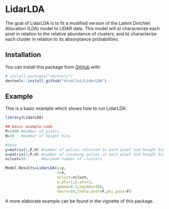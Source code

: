 
<!-- README.md is generated from README.Rmd. Please edit that file -->

# LidarLDA

<!-- badges: start -->
<!-- badges: end -->

The goal of LidarLDA is to fit a modified version of the Latent
Dirichlet Allocation (LDA) model to LIDAR data. This model will a)
characterize each pixel in relation to the relative abundance of
clusters; and b) characterize each cluster in relation to its
absorptance probabilities.

## Installation

You can install this package from [GitHub](https://github.com/) with:

``` r
# install.packages("devtools")
devtools::install_github("drvalle1/LidarLDA")
```

## Example

This is a basic example which shows how to run LidarLDA:

``` r
library(LidarLDA)

## basic example code
P=1000 #number of pixels
H=10   #number of height bins

#data
y=matrix(1,P,H) #number of pulses returned in each pixel and height bin
n=matrix(2,P,H) #number of incoming pulses in each pixel and height bin
nclust=10       #maximum number of clusters

Model.Results=LidarLDA(y=y,
                       n=n,
                       nclust=nclust,
                       a.phi=1,b.phi=1,
                       gamma=0.1,ngibbs=100,
                       nburn=50,theta.post=F,phi.post=F)
```

A more elaborate example can be found in the vignette of this package.
